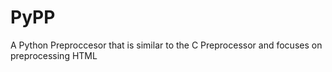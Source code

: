 PyPP
====

A Python Preproccesor that is similar to the C Preprocessor and focuses on preprocessing HTML